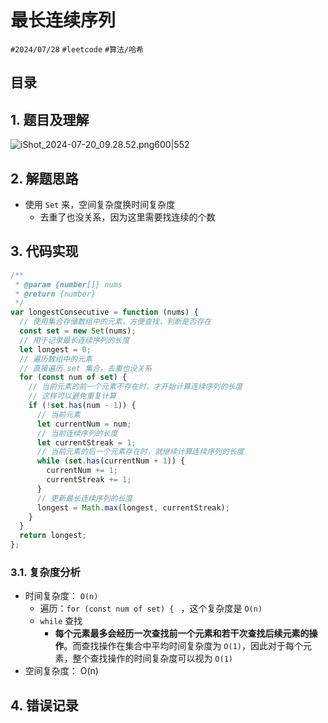 
# 最长连续序列


`#2024/07/28` `#leetcode` `#算法/哈希`  


## 目录
<!-- toc -->
 ## 1. 题目及理解 

![iShot_2024-07-20_09.28.52.png600|552](https://832-1310531898.cos.ap-beijing.myqcloud.com/202407281623327.png?imageSlim)

## 2. 解题思路

- 使用 `Set` 来，空间复杂度换时间复杂度
   - 去重了也没关系，因为这里需要找连续的个数

## 3. 代码实现

```javascript
/**
 * @param {number[]} nums
 * @return {number}
 */
var longestConsecutive = function (nums) {
  // 使用集合存储数组中的元素，方便查找，判断是否存在
  const set = new Set(nums);
  // 用于记录最长连续序列的长度
  let longest = 0;
  // 遍历数组中的元素
  // 直接遍历 set 集合，去重也没关系
  for (const num of set) {
    // 当前元素的前一个元素不存在时，才开始计算连续序列的长度
    // 这样可以避免重复计算
    if (!set.has(num - 1)) {
      // 当前元素
      let currentNum = num;
      // 当前连续序列的长度
      let currentStreak = 1;
      // 当前元素的后一个元素存在时，就继续计算连续序列的长度
      while (set.has(currentNum + 1)) {
        currentNum += 1;
        currentStreak += 1;
      }
      // 更新最长连续序列的长度
      longest = Math.max(longest, currentStreak);
    }
  }
  return longest;
};

```

### 3.1. 复杂度分析

- 时间复杂度： `O(n)`
   - 遍历：`for (const num of set) { `  ，这个复杂度是 `O(n)`
   - `while` 查找
      - **每个元素最多会经历一次查找前一个元素和若干次查找后续元素的操作**。而查找操作在集合中平均时间复杂度为 `O(1)`，因此对于每个元素，整个查找操作的时间复杂度可以视为 `O(1)`
- 空间复杂度： O(n)

## 4. 错误记录

